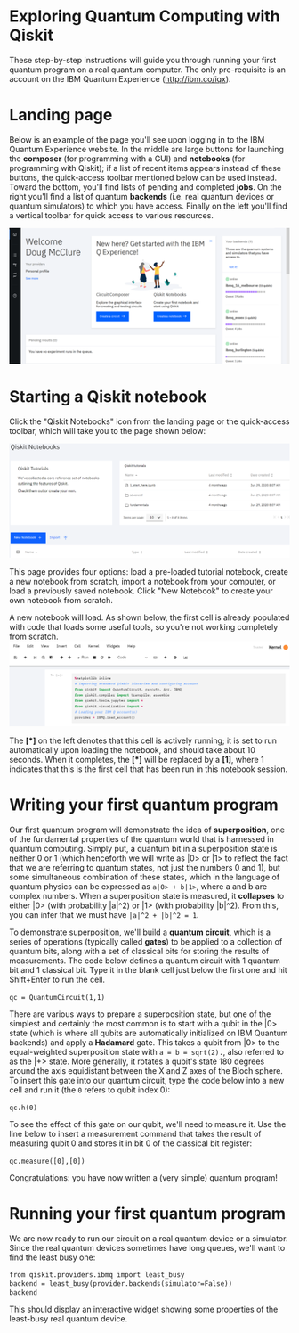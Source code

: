 # Exploring Quantum Computing with Qiskit

These step-by-step instructions will guide you through running your first quantum program on a real quantum computer. The only pre-requisite is an account on the IBM Quantum Experience (http://ibm.co/iqx).

# Landing page

Below is an example of the page you'll see upon logging in to the IBM Quantum Experience website. In the middle are large buttons for launching the **composer** (for programming with a GUI) and **notebooks** (for programming with Qiskit); if a list of recent items appears instead of these buttons, the quick-access toolbar mentioned below can be used instead. Toward the bottom, you'll find lists of pending and completed **jobs**. On the right you'll find a list of quantum **backends** (i.e. real quantum devices or quantum simulators) to which you have access. Finally on the left you'll find a vertical toolbar for quick access to various resources.

![](images/iqx_landing_page.png)

# Starting a Qiskit notebook

Click the "Qiskit Notebooks" icon from the landing page or the quick-access toolbar, which will take you to the page shown below:

![](images/notebooks_page.png)

This page provides four options: load a pre-loaded tutorial notebook, create a new notebook from scratch, import a notebook from your computer, or load a previously saved notebook. Click "New Notebook" to create your own notebook from scratch.

A new notebook will load. As shown below, the first cell is already populated with code that loads some useful tools, so you're not working completely from scratch.
![](images/first_cell.png)

The **[\*]** on the left denotes that this cell is actively running; it is set to run automatically upon loading the notebook, and should take about 10 seconds. When it completes, the **[\*]** will be replaced by a **[1]**, where 1 indicates that this is the first cell that has been run in this notebook session.

# Writing your first quantum program

Our first quantum program will demonstrate the idea of **superposition**, one of the fundamental properties of the quantum world that is harnessed in quantum computing. Simply put, a quantum bit in a superposition state is neither 0 or 1 (which henceforth we will write as |0> or |1> to reflect the fact that we are referring to quantum states, not just the numbers 0 and 1), but some simultaneous combination of these states, which in the language of quantum physics can be expressed as `a|0> + b|1>`, where a and b are complex numbers. When a superposition state is measured, it **collapses** to either |0> (with probability |a|^2) or |1> (with probability |b|^2). From this, you can infer that we must have `|a|^2 + |b|^2 = 1`.

To demonstrate superposition, we'll build a **quantum circuit**, which is a series of operations (typically called **gates**) to be applied to a collection of quantum bits, along with a set of classical bits for storing the results of measurements. The code below defines a quantum circuit with 1 quantum bit and 1 classical bit. Type it in the blank cell just below the first one and hit Shift+Enter to run the cell.

```qc = QuantumCircuit(1,1)```

There are various ways to prepare a superposition state, but one of the simplest and certainly the most common is to start with a qubit in the |0> state (which is where all qubits are automatically initialized on IBM Quantum backends) and apply a **Hadamard** gate. This takes a qubit from |0> to the equal-weighted superposition state with `a = b = sqrt(2).`, also referred to as the |+> state. More generally, it rotates a qubit's state 180 degrees around the axis equidistant between the X and Z axes of the Bloch sphere. To insert this gate into our quantum circuit, type the code below into a new cell and run it (the `0` refers to qubit index 0):

``` qc.h(0) ```

To see the effect of this gate on our qubit, we'll need to measure it. Use the line below to insert a measurement command that takes the result of measuring qubit 0 and stores it in bit 0 of the classical bit register:

``` qc.measure([0],[0]) ```

Congratulations: you have now written a (very simple) quantum program!

# Running your first quantum program

We are now ready to run our circuit on a real quantum device or a simulator. Since the real quantum devices sometimes have long queues, we'll want to find the least busy one:

```
from qiskit.providers.ibmq import least_busy
backend = least_busy(provider.backends(simulator=False))
backend
```
This should display an interactive widget showing some properties of the least-busy real quantum device.

